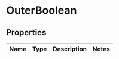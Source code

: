 
# OuterBoolean

## Properties
Name | Type | Description | Notes
------------ | ------------- | ------------- | -------------



